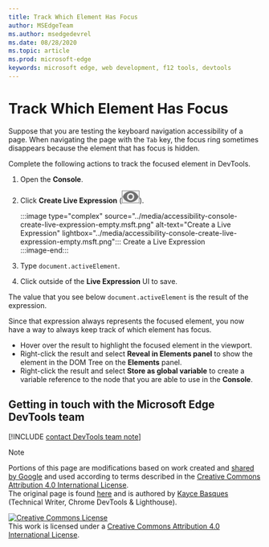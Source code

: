 ```yaml
---
title: Track Which Element Has Focus
author: MSEdgeTeam
ms.author: msedgedevrel
ms.date: 08/28/2020
ms.topic: article
ms.prod: microsoft-edge
keywords: microsoft edge, web development, f12 tools, devtools
---
```

<!-- Copyright Kayce Basques 

   Licensed under the Apache License, Version 2.0 (the "License");
   you may not use this file except in compliance with the License.
   You may obtain a copy of the License at

       https://www.apache.org/licenses/LICENSE-2.0

   Unless required by applicable law or agreed to in writing, software
   distributed under the License is distributed on an "AS IS" BASIS,
   WITHOUT WARRANTIES OR CONDITIONS OF ANY KIND, either express or implied.
   See the License for the specific language governing permissions and
   limitations under the License.  -->  

# Track Which Element Has Focus  

Suppose that you are testing the keyboard navigation accessibility of a page.  When navigating the page with the `Tab` key, the focus ring sometimes disappears because the element that has focus is hidden.  

Complete the following actions to track the focused element in DevTools.  

1.  Open the **Console**.  
1.  Click **Create Live Expression** \(![Create Live Expression][ImageCreateIcon]\).  
    
    :::image type="complex" source="../media/accessibility-console-create-live-expression-empty.msft.png" alt-text="Create a Live Expression" lightbox="../media/accessibility-console-create-live-expression-empty.msft.png":::
       Create a Live Expression  
    :::image-end:::  
    
1.  Type `document.activeElement`.  
1.  Click outside of the **Live Expression** UI to save.  
    
The value that you see below `document.activeElement` is the result of the expression.  

Since that expression always represents the focused element, you now have a way to always keep track of which element has focus.  

*   Hover over the result to highlight the focused element in the viewport.  
*   Right-click the result and select **Reveal in Elements panel** to show the element in the DOM Tree on the **Elements** panel.  
*   Right-click the result and select **Store as global variable** to create a variable reference to the node that you are able to use in the **Console**.  

## Getting in touch with the Microsoft Edge DevTools team  

[!INCLUDE [contact DevTools team note](../includes/contact-devtools-team-note.md)]  

<!-- image links -->  

[ImageCreateIcon]: ../media/create-live-expression-icon.msft.png  

<!-- links -->  

> [!NOTE]
> Portions of this page are modifications based on work created and [shared by Google][GoogleSitePolicies] and used according to terms described in the [Creative Commons Attribution 4.0 International License][CCA4IL].  
> The original page is found [here](https://developers.google.com/web/tools/chrome-devtools/accessibility/focus) and is authored by [Kayce Basques][KayceBasques] \(Technical Writer, Chrome DevTools & Lighthouse\).  

[![Creative Commons License][CCby4Image]][CCA4IL]  
This work is licensed under a [Creative Commons Attribution 4.0 International License][CCA4IL].  

[CCA4IL]: https://creativecommons.org/licenses/by/4.0  
[CCby4Image]: https://i.creativecommons.org/l/by/4.0/88x31.png  
[GoogleSitePolicies]: https://developers.google.com/terms/site-policies  
[KayceBasques]: https://developers.google.com/web/resources/contributors/kaycebasques  
